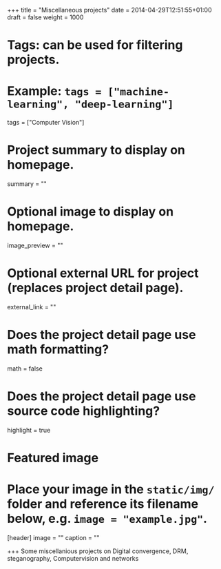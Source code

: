 +++
title = "Miscellaneous projects"
date = 2014-04-29T12:51:55+01:00
draft = false
weight = 1000

# Tags: can be used for filtering projects.
# Example: `tags = ["machine-learning", "deep-learning"]`
tags = ["Computer Vision"]

# Project summary to display on homepage.
summary = ""

# Optional image to display on homepage.
image_preview = ""

# Optional external URL for project (replaces project detail page).
external_link = ""

# Does the project detail page use math formatting?
math = false

# Does the project detail page use source code highlighting?
highlight = true

# Featured image
# Place your image in the `static/img/` folder and reference its filename below, e.g. `image = "example.jpg"`.
[header]
image = ""
caption = ""

+++
Some miscellanious projects on Digital convergence, DRM, steganography, Computervision and networks